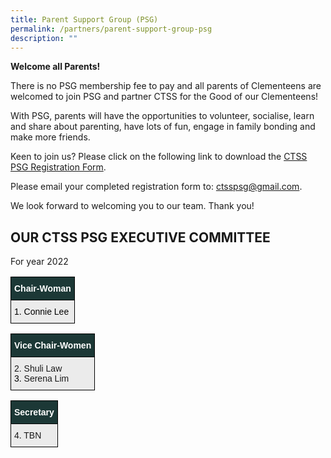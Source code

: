 ```yaml
---
title: Parent Support Group (PSG)
permalink: /partners/parent-support-group-psg
description: ""
---
```

**Welcome all Parents!**

There is no PSG membership fee to pay and all parents of Clementeens are welcomed to join PSG and partner CTSS for the Good of our Clementeens!

With PSG, parents will have the opportunities to volunteer, socialise, learn and share about parenting, have lots of fun, engage in family bonding and make more friends. 

  

Keen to join us? Please click on the following link to download the [CTSS PSG Registration Form](/files/PSG2021_Registration%20form%20(English).pdf). 

Please email your completed registration form to: [ctsspsg@gmail.com](mailto:ctsspsg@gmail.com). 

  

We look forward to welcoming you to our team. Thank you!

  

OUR CTSS PSG EXECUTIVE COMMITTEE
--------------------------------

For year 2022

<style type="text/css">
.tg  {border-collapse:collapse;border-spacing:0;}
.tg td{border-color:black;border-style:solid;border-width:1px;font-family:Arial, sans-serif;font-size:14px;
  overflow:hidden;padding:10px 5px;word-break:normal;}
.tg th{border-color:black;border-style:solid;border-width:1px;font-family:Arial, sans-serif;font-size:14px;
  font-weight:normal;overflow:hidden;padding:10px 5px;word-break:normal;}
.tg .tg-gfyz{background-color:#1C3836;color:#FFF;font-weight:bold;text-align:left;vertical-align:middle}
.tg .tg-8c83{background-color:#EBEBEB;text-align:left;vertical-align:middle}
</style>
<table class="tg">
<thead>
  <tr>
    <th class="tg-gfyz" colspan="5"><span style="color:#FFF;background-color:#1C3836">Chair-Woman</span></th>
  </tr>
</thead>
<tbody>
  <tr>
    <td class="tg-8c83" colspan="5"><span style="color:#000;background-color:#EBEBEB">1.</span>	<span style="color:#000;background-color:#EBEBEB">Connie Lee</span></td>
  </tr>
</tbody>
</table>

<style type="text/css">
.tg  {border-collapse:collapse;border-spacing:0;}
.tg td{border-color:black;border-style:solid;border-width:1px;font-family:Arial, sans-serif;font-size:14px;
  overflow:hidden;padding:10px 5px;word-break:normal;}
.tg th{border-color:black;border-style:solid;border-width:1px;font-family:Arial, sans-serif;font-size:14px;
  font-weight:normal;overflow:hidden;padding:10px 5px;word-break:normal;}
.tg .tg-gfyz{background-color:#1C3836;color:#FFF;font-weight:bold;text-align:left;vertical-align:middle}
.tg .tg-3icd{background-color:#EBEBEB;text-align:left;vertical-align:top}
</style>
<table class="tg">
<thead>
  <tr>
    <th class="tg-gfyz" colspan="5"><span style="color:#FFF;background-color:#1C3836">Vice Chair-Women</span></th>
  </tr>
</thead>
<tbody>
  <tr>
    <td class="tg-3icd" colspan="5">2.    Shuli Law<br><span style="color:#000">3.    </span>Serena Lim</td>
  </tr>
</tbody>
</table>
<style type="text/css">
.tg  {border-collapse:collapse;border-spacing:0;}
.tg td{border-color:black;border-style:solid;border-width:1px;font-family:Arial, sans-serif;font-size:14px;
  overflow:hidden;padding:10px 5px;word-break:normal;}
.tg th{border-color:black;border-style:solid;border-width:1px;font-family:Arial, sans-serif;font-size:14px;
  font-weight:normal;overflow:hidden;padding:10px 5px;word-break:normal;}
.tg .tg-gfyz{background-color:#1C3836;color:#FFF;font-weight:bold;text-align:left;vertical-align:middle}
.tg .tg-3icd{background-color:#EBEBEB;text-align:left;vertical-align:top}
</style>
<table class="tg">
<thead>
  <tr>
    <th class="tg-gfyz" colspan="5"><span style="color:#FFF;background-color:#1C3836">Secretary</span></th>
  </tr>
</thead>
<tbody>
  <tr>
    <td class="tg-3icd" colspan="5">4.    TBN</td>
  </tr>
</tbody>
</table>
